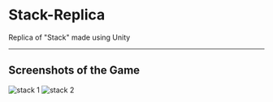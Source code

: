 # Stack-Replica
Replica of "Stack" made using Unity

---
## Screenshots of the Game
![stack 1](https://user-images.githubusercontent.com/36204389/47608746-2226b100-da50-11e8-8930-3c5e3ef7d28a.PNG)
![stack 2](https://user-images.githubusercontent.com/36204389/47608747-2226b100-da50-11e8-9357-c2ca8addd150.PNG)
